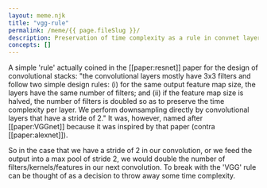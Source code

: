 ```yaml
---
layout: meme.njk
title: "vgg-rule"
permalink: /meme/{{ page.fileSlug }}/
description: Preservation of time complexity as a rule in convnet layers
concepts: []
---
```


A simple 'rule' actually coined in the [[paper:resnet]] paper for the design of convolutional stacks: "the convolutional layers mostly have 3x3 filters and follow two simple design rules: (i) for the same output feature map size, the layers have the same number of filters; and (ii) if the feature map size is halved, the number of filters is doubled so as to preserve the time complexity per layer. We perform downsampling directly by convolutional layers that have a stride of 2." It was, however, named after [[paper:VGGnet]] because it was inspired by that paper (contra [[paper:alexnet]]).

So in the case that we have a stride of $2$ in our convolution, or we feed the output into a max pool of stride $2$, we would double the number of filters/kernels/features in our next convolution. To break with the 'VGG' rule can be thought of as a decision to throw away some time complexity. 
